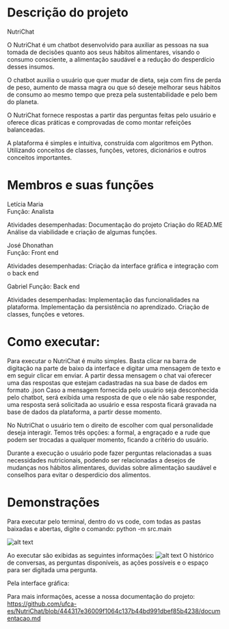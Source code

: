 # Descrição do projeto

NutriChat

O NutriChat é um chatbot desenvolvido para auxiliar as pessoas na sua tomada de decisões quanto aos seus hábitos alimentares, visando o consumo consciente, a alimentação saudável e a redução do desperdício desses insumos.

O chatbot auxilia o usuário que quer mudar de dieta, seja com fins de perda de peso, aumento de massa magra ou que só deseje melhorar seus hábitos de consumo ao mesmo tempo que preza pela sustentabilidade e pelo bem do planeta. 

O NutriChat fornece respostas a partir das perguntas feitas pelo usuário e oferece dicas práticas e comprovadas de como montar refeições balanceadas.

A plataforma é simples e intuitiva, construída com algoritmos em Python. Utilizando conceitos de classes, funções, vetores, dicionários e outros conceitos importantes.

# Membros e suas funções

Letícia Maria  
Função: Analista

Atividades desempenhadas: 
Documentação do projeto
Criação do READ.ME
Análise da viabilidade e criação de algumas funções.

José Dhonathan  
Função: Front end

Atividades desempenhadas:
Criação da interface gráfica e integração com o back end

Gabriel
Função: Back end

Atividades desempenhadas:
Implementação das funcionalidades na plataforma.
Implementação da persistência no aprendizado.
Criação de classes, funções e vetores.

# Como executar: 

Para executar o NutriChat é muito simples. Basta clicar na barra de digitação na parte de baixo da interface e digitar uma mensagem de texto e em seguir clicar em enviar. A partir dessa mensagem o chat vai oferecer uma das respostas que estejam cadastradas na sua base de dados em formato .json
Caso a mensagem fornecida pelo usuário seja desconhecida pelo chatbot, será exibida uma resposta de que o ele não sabe responder, uma resposta será solicitada ao usuário e essa resposta ficará gravada na base de dados da plataforma, a partir desse momento.

No NutriChat o usuário tem o direito de escolher com qual personalidade deseja interagir. Temos três opções: a formal, a engraçado e a rude que podem ser trocadas a qualquer momento, ficando a critério do usuário.

Durante a execução o usuário pode fazer perguntas relacionadas a suas necessidades nutricionais, podendo ser relacionadas a desejos de mudanças nos hábitos alimentares, duvidas sobre alimentação saudável e conselhos para evitar o desperdicio dos alimentos.

# Demonstrações

Para executar pelo terminal, dentro do vs code, com todas as pastas baixadas e abertas, digite o comando:  python -m src.main

![alt text](image.png)

Ao executar são exibidas as seguintes informações:
![alt text](image-1.png)
O histórico de conversas, as perguntas disponíveis, as ações possíveis e o espaço para ser digitada uma pergunta.

Pela interface gráfica: 


Para mais informações, acesse a nossa documentação do projeto: https://github.com/ufca-es/NutriChat/blob/444317e36009f1064c137b44bd991dbef85b4238/documentacao.md
